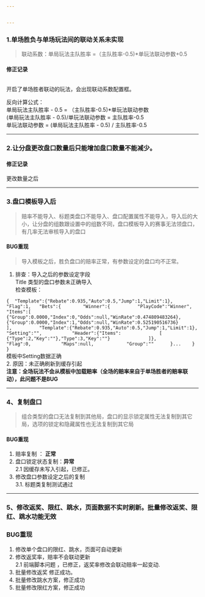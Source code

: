 ```yaml
---


---
```


<h3 id="单场胜负与单场玩法间的联动关系未实现">1.单场胜负与单场玩法间的联动关系未实现</h3>
<blockquote>
<p>联动系数：单局玩法主队胜率 =（主队胜率-0.5)*单玩法联动参数+0.5</p>
</blockquote>
<h4 id="修正记录">修正记录</h4>
<p><img src="https://lh5.googleusercontent.com/hpJXZK0whyygkxbSQYZCBDpHixtdfhBpudMuqHxDXRaX_SkSa4CrZfa0R9i_WJitcOYxNu2euUOuGKpVomlTIVI7KXei-RGMdhz5OqrdEhTuPHj3VNoqPL75DJRb0ne2POYf9nVK" alt=""></p>
<p>开启了单场胜者联动的玩法，会出现联动系数配置框。</p>
<p>反向计算公式：<br>
单局玩法主队胜率 - 0.5 = （主队胜率-0.5)*单玩法联动参数<br>
(单局玩法主队胜率 - 0.5)/单玩法联动参数 = 主队胜率-0.5<br>
单玩法联动参数 = (单局玩法主队胜率 - 0.5) / 主队胜率-0.5</p>
<hr>
<h3 id="让分盘更改盘口数量后只能增加盘口数量不能减少。">2.让分盘更改盘口数量后只能增加盘口数量不能减少。</h3>
<h4 id="修正记录-1">修正记录</h4>
<p><img src="https://lh3.googleusercontent.com/_wqD2ZjeP2dzsgqNdgH189Qzubnv3eTl4H-Xx9buqdFS0aI9dC6fhxFsoreF7h0pzHBEFkf1wC3W1klTXAWLdaJZ1MfsmY15prD2oesatlpA0VEOiPzHz2cBR-1VG4wOU2EjXorF" alt=""><br>
更改数量之后<br>
<img src="https://lh5.googleusercontent.com/Lc55CFkg0ogoXL2ZBzGJLppgPuYTcRofDBIV2-qg--V1rNf3msVyG9z58L_eao5XQFHPCs5zF-9CRkrnt9oLEzsHp3dJUf74hQVls3eINim5dYhI1yt5LcOh6XUTWzpD5ukdnpI4" alt=""></p>
<hr>
<h3 id="盘口模板导入后">3.盘口模板导入后</h3>
<blockquote>
<p>赔率不能导入、标题类盘口不能导入、盘口配置属性不能导入，导入后的大小，让分盘的组数跟设置中的组数不同，盘口模板导入的赛事无法领盘口，有几率无法审核导入的盘口</p>
</blockquote>
<h4 id="bug重现">BUG重现</h4>
<blockquote>
<p>导入模板之后，胜负盘口的赔率正常，有参数设定的盘口均不正常。</p>
</blockquote>
<ol>
<li>排查：导入之后的参数设定字段<br>
Title 类型的盘口参数未正确导入<br>
检查模板：</li>
</ol>
<p><code>{ 	"Template":{"Rebate":0.935,"Auto":0.5,"Jump":1,"Limit":1}, 	"Flag":1, 	"Bets":{ 		"Winner":{ 			"PlayCode":"Winner", 			"Items":[			{"Group":0.0000,"Index":0,"Odds":null,"WinRate":0.474809483264},{"Group":0.0000,"Index":1,"Odds":null,"WinRate":0.525190516736} 			], 			"Template":{"Rebate":0.935,"Auto":0.5,"Jump":1,"Limit":1}, 			"Setting":"", 			"Header":{"Items": 				[ 				{"Type":2,"Key":""},"Type":3,"Key":""} 				]}, 			"Flag":0, 			"Maps":null, 			"Group":"" 		}... 	} }</code><br>
模板中Setting数据正确<br>
2.  原因：未正确刷新到缓存引起<br>
<strong>注意：全场玩法不会从模板中加载赔率（全场的赔率来自于单场胜者的赔率联动），此问题不是BUG</strong></p>
<hr>
<h3 id="、复制盘口">4、复制盘口</h3>
<blockquote>
<p>组合类型的盘口无法复制到其他局，盘口的显示锁定属性无法复制到其它局，选项的锁定和隐藏属性也无法复制到其它局</p>
</blockquote>
<h4 id="bug重现-1">BUG重现</h4>
<ol>
<li>赔率复制 ： <strong>正常</strong></li>
<li>盘口锁定状态复制：<strong>异常</strong><br>
2.1  因缓存未写入引起，已修正。</li>
<li>修改盘口参数设定之后的复制<br>
3.1. 标题类复制测试通过</li>
</ol>
<hr>
<h3 id="、修改返奖、限红、跳水，页面数据不实时刷新。批量修改返奖、限红、跳水功能无效">5、修改返奖、限红、跳水，页面数据不实时刷新。批量修改返奖、限红、跳水功能无效</h3>
<h3 id="bug重现-2">BUG重现</h3>
<ol>
<li>修改单个盘口的限红、跳水，页面可自动更新</li>
<li>修改返奖率，赔率不会联动更新<br>
2.1 前端脚本问题 ，已修正，返奖率修改会联动赔率一起变动.</li>
<li>批量修改返奖 修正成功。</li>
<li>批量修改跳水方案，修正成功</li>
<li>批量修改限红方案，修正成功</li>
</ol>

